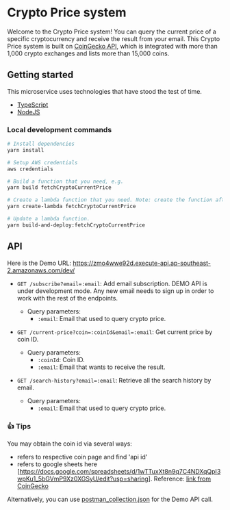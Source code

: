 # Crypto Price system

Welcome to the Crypto Price system! You can query the current price of a specific cryptocurrency and receive the result from your email.
This Crypto Price system is built on [CoinGecko API](https://docs.coingecko.com/v3.0.1/reference/introduction), which is integrated with more than 1,000 crypto exchanges and lists more than 15,000 coins.

## Getting started

This microservice uses technologies that have stood the test of time.

- [TypeScript](https://www.typescriptlang.org/)
- [NodeJS](https://docs.nestjs.com/)

### Local development commands

```bash
# Install dependencies
yarn install

# Setup AWS credentials
aws credentials

# Build a function that you need, e.g.
yarn build fetchCryptoCurrentPrice

# Create a lambda function that you need. Note: create the function after the build step.
yarn create-lambda fetchCryptoCurrentPrice

# Update a lambda function.
yarn build-and-deploy:fetchCryptoCurrentPrice
```

## API

Here is the Demo URL: https://zmo4wwe92d.execute-api.ap-southeast-2.amazonaws.com/dev/

- `GET /subscribe?email=:email`: Add email subscription. DEMO API is under development mode. Any new email needs to sign up in order to work with the rest of the endpoints.
  - Query parameters:
    - `:email`: Email that used to query crypto price.
- `GET /current-price?coin=:coinId&email=:email`: Get current price by coin ID.

  - Query parameters:
    - `:coinId`: Coin ID.
    - `:email`: Email that wants to receive the result.

- `GET /search-history?email=:email`: Retrieve all the search history by email.
  - Query parameters:
    - `:email`: Email that used to query crypto price.

### 👍 Tips

You may obtain the coin id via several ways:

- refers to respective coin page and find 'api id'
- refers to google sheets here [https://docs.google.com/spreadsheets/d/1wTTuxXt8n9q7C4NDXqQpI3wpKu1_5bGVmP9Xz0XGSyU/edit?usp=sharing]. Reference: [link from CoinGecko](https://docs.coingecko.com/v3.0.1/reference/simple-price)

Alternatively, you can use [postman_collection.json](https://github.com/biaoli0/CryptoPriceSystem#:~:text=33%20minutes%20ago-,postman_collection.json,-Add%20documentation) for the Demo API call.
